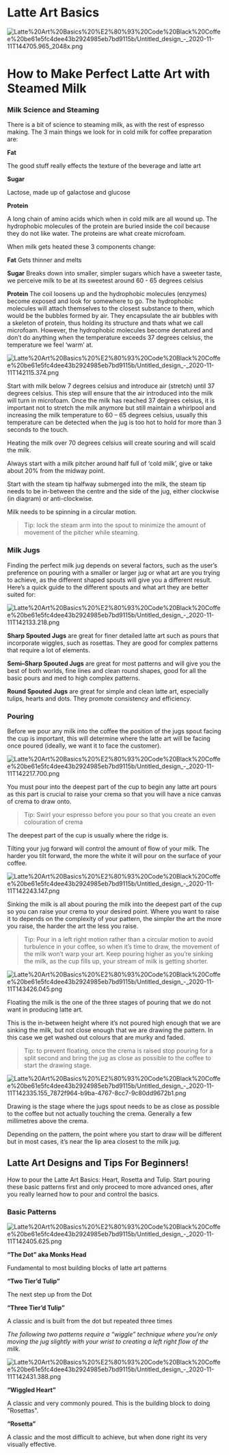 # Latte Art Basics

![Latte%20Art%20Basics%20%E2%80%93%20Code%20Black%20Coffee%20be61e5fc4dee43b2924985eb7bd9115b/Untitled_design_-_2020-11-11T144705.965_2048x.png](Public/Untitled_design_-_2020-11-11T144705.965_2048x.png)

# How to Make Perfect Latte Art with Steamed Milk

### Milk Science and Steaming

There is a bit of science to steaming milk, as with the rest of espresso making. The 3 main things we look for in cold milk for coffee preparation are:

**Fat**

The good stuff really effects the texture of the beverage and latte art

**Sugar**

Lactose, made up of galactose and glucose

**Protein**

A long chain of amino acids which when in cold milk are all wound up. The hydrophobic molecules of the protein are buried inside the coil because they do not like water. The proteins are what create microfoam.

When milk gets heated these 3 components change:

**Fat**
Gets thinner and melts

**Sugar**
Breaks down into smaller, simpler sugars which have a sweeter taste, we perceive milk to be at its sweetest around 60 - 65 degrees celsius

**Protein**
The coil loosens up and the hydrophobic molecules (enzymes) become exposed and look for somewhere to go. The hydrophobic molecules will attach themselves to the closest substance to them, which would be the bubbles formed by air. They encapsulate the air bubbles with a skeleton of protein, thus holding its structure and thats what we call microfoam. However, the hydrophobic molecules become denatured and don’t do anything when the temperature exceeds 37 degrees celsius, the temperature we feel ‘warm’ at.

![Latte%20Art%20Basics%20%E2%80%93%20Code%20Black%20Coffee%20be61e5fc4dee43b2924985eb7bd9115b/Untitled_design_-_2020-11-11T142115.374.png](Untitled_design_-_2020-11-11T142115.374.png)

Start with milk below 7 degrees celsius and introduce air (stretch) until 37 degrees celsius. This step will ensure that the air introduced into the milk will turn in microfoam. Once the milk has reached 37 degrees celsius, it is important not to stretch the milk anymore but still maintain a whirlpool and increasing the milk temperature to 60 – 65 degrees celsius, usually this temperature can be detected when the jug is too hot to hold for more than 3 seconds to the touch.

Heating the milk over 70 degrees celsius will create souring and will scald the milk.

Always start with a milk pitcher around half full of ‘cold milk’, give or take about 20% from the midway point.

Start with the steam tip halfway submerged into the milk, the steam tip needs to be in-between the centre and the side of the jug, either clockwise (in diagram) or anti-clockwise.

Milk needs to be spinning in a circular motion.

>  
> Tip: lock the steam arm into the spout to minimize the amount of movement of the pitcher while steaming.
> 

### Milk Jugs

Finding the perfect milk jug depends on several factors, such as the user’s preference on pouring with a smaller or larger jug or what art are you trying to achieve, as the different shaped spouts will give you a different result. Here’s a quick guide to the different spouts and what art they are better suited for:

![Latte%20Art%20Basics%20%E2%80%93%20Code%20Black%20Coffee%20be61e5fc4dee43b2924985eb7bd9115b/Untitled_design_-_2020-11-11T142133.218.png](Untitled_design_-_2020-11-11T142133.218.png)

**Sharp Spouted Jugs** are great for finer detailed latte art such as pours that incorporate wiggles, such as rosettas. They are good for complex patterns that require a lot of elements.

**Semi–Sharp Spouted Jugs** are great for most patterns and will give you the best of both worlds, fine lines and clean round shapes, good for all the basic pours and med to high complex patterns.

**Round Spouted Jugs** are great for simple and clean latte art, especially tulips, hearts and dots. They promote consistency and efficiency.

### Pouring

Before we pour any milk into the coffee the position of the jugs spout facing the cup is important, this will determine where the latte art will be facing once poured (ideally, we want it to face the customer).

![Latte%20Art%20Basics%20%E2%80%93%20Code%20Black%20Coffee%20be61e5fc4dee43b2924985eb7bd9115b/Untitled_design_-_2020-11-11T142217.700.png](Untitled_design_-_2020-11-11T142217.700.png)

You must pour into the deepest part of the cup to begin any latte art pours as this part is crucial to raise your crema so that you will have a nice canvas of crema to draw onto.

> 
> 
> 
> Tip: Swirl your espresso before you pour so that you create an even colouration of crema
> 

The deepest part of the cup is usually where the ridge is.

Tilting your jug forward will control the amount of flow of your milk. The harder you tilt forward, the more the white it will pour on the surface of your coffee.

![Latte%20Art%20Basics%20%E2%80%93%20Code%20Black%20Coffee%20be61e5fc4dee43b2924985eb7bd9115b/Untitled_design_-_2020-11-11T142243.147.png](Untitled_design_-_2020-11-11T142243.147.png)

Sinking the milk is all about pouring the milk into the deepest part of the cup so you can raise your crema to your desired point. Where you want to raise it to depends on the complexity of your pattern, the simpler the art the more you raise, the harder the art the less you raise.

> 
> 
> 
> Tip: Pour in a left right motion rather than a circular motion to avoid turbulence in your coffee, so when it’s time to draw, the movement of the milk won’t warp your art. Keep pouring higher as you’re sinking the milk, as the cup fills up, your stream of milk is getting shorter.
> 

![Latte%20Art%20Basics%20%E2%80%93%20Code%20Black%20Coffee%20be61e5fc4dee43b2924985eb7bd9115b/Untitled_design_-_2020-11-11T143426.045.png](Untitled_design_-_2020-11-11T143426.045.png)

Floating the milk is the one of the three stages of pouring that we do not want in producing latte art.

This is the in-between height where it’s not poured high enough that we are sinking the milk, but not close enough that we are drawing the pattern. In this case we get washed out colours that are murky and faded.

> 
> 
> 
> Tip: to prevent floating, once the crema is raised stop pouring for a split second and bring the jug as close as possible to the coffee to start the drawing stage.
> 

![Latte%20Art%20Basics%20%E2%80%93%20Code%20Black%20Coffee%20be61e5fc4dee43b2924985eb7bd9115b/Untitled_design_-_2020-11-11T142335.155_7872f964-b9ba-4767-8cc7-9c80dd9672b1.png](Untitled_design_-_2020-11-11T142335.155_7872f964-b9ba-4767-8cc7-9c80dd9672b1.png)

Drawing is the stage where the jugs spout needs to be as close as possible to the coffee but not actually touching the crema. Generally a few millimetres above the crema.

Depending on the pattern, the point where you start to draw will be different but in most cases, it’s near the lip area closest to the milk jug.

## Latte Art Designs and Tips For Beginners!

How to pour the Latte Art Basics: Heart, Rosetta and Tulip. Start pouring these basic patterns first and only proceed to more advanced ones, after you really learned how to pour and control the basics.

### Basic Patterns

![Latte%20Art%20Basics%20%E2%80%93%20Code%20Black%20Coffee%20be61e5fc4dee43b2924985eb7bd9115b/Untitled_design_-_2020-11-11T142405.625.png](Untitled_design_-_2020-11-11T142405.625.png)

**“The Dot” aka Monks Head**

Fundamental to most building blocks of latte art patterns

**“Two Tier’d Tulip”**

The next step up from the Dot

**“Three Tier’d Tulip”**

A classic and is built from the dot but repeated three times

*The following two patterns require a “wiggle” technique where you’re only moving the jug slightly with your wrist to creating a left right flow of the milk.*

![Latte%20Art%20Basics%20%E2%80%93%20Code%20Black%20Coffee%20be61e5fc4dee43b2924985eb7bd9115b/Untitled_design_-_2020-11-11T142431.388.png](Untitled_design_-_2020-11-11T142431.388.png)

**“Wiggled Heart”**

A classic and very commonly poured. This is the building block to doing "Rosettas".

**“Rosetta”**

A classic and the most difficult to achieve, but when done right its very visually effective.